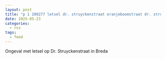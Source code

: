 ```yaml
---
layout: post
title: "p 1 200277 letsel dr. struyckenstraat oranjeboomstraat dr. struyckenstraat breda"
date: 2025-05-23
categories: 
  - rss
tags: 
  - feed
---
```


Ongeval met letsel op Dr. Struyckenstraat in Breda
